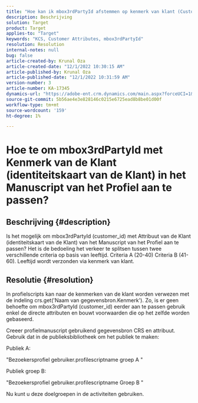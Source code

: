 ```yaml
---
title: "Hoe kan ik mbox3rdPartyId afstemmen op kenmerk van klant (Customer Id) in profielscript?"
description: Beschrijving
solution: Target
product: Target
applies-to: "Target"
keywords: "KCS, Customer Attributes, mbox3rdPartyId"
resolution: Resolution
internal-notes: null
bug: false
article-created-by: Krunal Oza
article-created-date: "12/1/2022 10:30:15 AM"
article-published-by: Krunal Oza
article-published-date: "12/1/2022 10:31:59 AM"
version-number: 3
article-number: KA-17345
dynamics-url: "https://adobe-ent.crm.dynamics.com/main.aspx?forceUCI=1&pagetype=entityrecord&etn=knowledgearticle&id=b716a81f-6371-ed11-9561-6045bd006a22"
source-git-commit: 5b56ae4e3e828146c0215e6725ead8b8be01d00f
workflow-type: tm+mt
source-wordcount: '159'
ht-degree: 1%

---
```


# Hoe te om mbox3rdPartyId met Kenmerk van de Klant (identiteitskaart van de Klant) in het Manuscript van het Profiel aan te passen?

## Beschrijving {#description}

Is het mogelijk om mbox3rdPartyId (customer_id) met Attribuut van de Klant (identiteitskaart van de Klant) van het Manuscript van het Profiel aan te passen? Het is de bedoeling het verkeer te splitsen tussen twee verschillende criteria op basis van leeftijd. Criteria A (20-40) Criteria B (41-60). Leeftijd wordt verzonden via kenmerk van klant.

## Resolutie {#resolution}


In profielscripts kan naar de kenmerken van de klant worden verwezen met de indeling crs.get(&#39;Naam van gegevensbron.Kenmerk&#39;). Zo, is er geen behoefte om mbox3rdPartyId (customer_id) eerder aan te passen gebruik enkel de directe attributen en bouwt voorwaarden die op het zelfde worden gebaseerd.

Creeer profielmanuscript gebruikend gegevensbron CRS en attribuut. Gebruik dat in de publieksbibliotheek om het publiek te maken:

Publiek A:

&quot;Bezoekersprofiel gebruiker.profilescriptname groep A &quot;

Publiek groep B:

&quot;Bezoekersprofiel gebruiker.profilescriptname Groep B &quot;

Nu kunt u deze doelgroepen in de activiteiten gebruiken.
